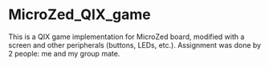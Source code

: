 # MicroZed_QIX_game

This is a QIX game implementation for MicroZed board, modified with a screen and other peripherals (buttons, LEDs, etc.).
Assignment was done by 2 people: me and my group mate.
